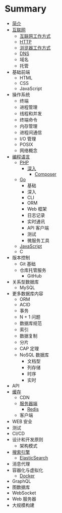 # Summary

* [简介](README.md)
* [互联网](internet/README.md)
    * [互联网工作方式](internet/internet-work/README.md)
    * [HTTP](internet/http/README.md)
    * [浏览器工作方式](internet/browser-work/README.md)
    * [DNS](internet/dns/README.md)
    * 域名
    * 托管
* 基础前端
    * HTML
    * CSS
    * JavaScript
* 操作系统
    * 终端
    * 进程管理
    * 线程和并发
    * 终端命令
    * 内存管理
    * 进程间通信
    * I/O 管理
    * POSIX
    * 网络概念
* [编程语言](language/README.md)
    * [PHP](language/php/README.md)
        * [深入](language/php/deeper/README.md)
            * [Composer](language/php/deeper/composer/README.md)
    * [Go](language/golang/README.md)
        * 基础
        * 深入
        * CLI
        * ORM
        * Web 框架
        * 日志记录
        * 实时通讯
        * API 客户端
        * 测试
        * 微服务工具
    * [JavaScript](language/javascript/README.md)
    * C
* 版本控制
    * Git 基础
    * 仓库托管服务
        * GitHub
* 关系型数据库
    * MySQL
* 更多数据库内容
    * ORM
    * ACID
    * 事务
    * N + 1 问题
    * 数据库规范
    * 索引
    * 数据复制
    * 分片
    * CAP 定理
    * NoSQL 数据库
        * 文档型
        * 列存储
        * 时序
        * 实时
* API
* [缓存](caching/README.md)
    * CDN
    * [服务器端](caching/server_side/README.md)
        * [Redis](caching/server_side/redis/README.md)
    * 客户端
* WEB 安全
* 测试
* CI/CD
* 设计和开发原则
    * 架构模式
* [搜索引擎](./search_engine/README.md)
    * [ElasticSearch](./search_engine/elasticsearch/README.md)
* 消息代理
* 容器化与虚拟化
    * [Docker](./containerization/docker/README.md)
* GraphQL
* 图数据库
* WebSocket
* Web 服务器
* 大规模构建